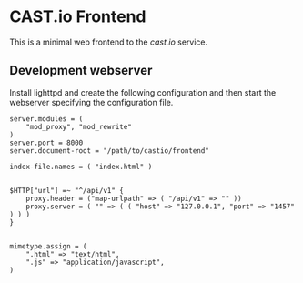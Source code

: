 # CAST.io Frontend

This is a minimal web frontend to the _cast.io_ service.


## Development webserver

Install lighttpd and create the following configuration and then start
the webserver specifying the configuration file.

	server.modules = (
		"mod_proxy", "mod_rewrite"
	)
	server.port = 8000
	server.document-root = "/path/to/castio/frontend"

	index-file.names = ( "index.html" )


	$HTTP["url"] =~ "^/api/v1" {
		proxy.header = ("map-urlpath" => ( "/api/v1" => "" ))
		proxy.server = ( "" => ( ( "host" => "127.0.0.1", "port" => "1457" ) ) )
	}


	mimetype.assign = (
		".html" => "text/html",
		".js" => "application/javascript",
	)
